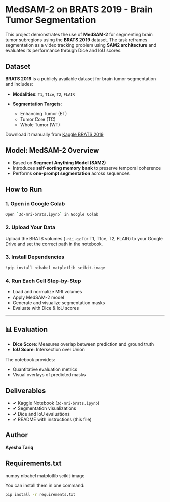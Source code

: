 #  MedSAM-2 on BRATS 2019 - Brain Tumor Segmentation

This project demonstrates the use of **MedSAM-2** for segmenting brain tumor subregions using the **BRATS 2019** dataset. The task reframes segmentation as a video tracking problem using **SAM2 architecture** and evaluates its performance through Dice and IoU scores.


##  Dataset

**BRATS 2019** is a publicly available dataset for brain tumor segmentation and includes:

* **Modalities**: `T1`, `T1ce`, `T2`, `FLAIR`
* **Segmentation Targets**:

  * Enhancing Tumor (ET)
  * Tumor Core (TC)
  * Whole Tumor (WT)

 Download it manually from [Kaggle BRATS 2019](https://www.kaggle.com/datasets/awsaf49/brats-2020-dataset-training-validation)


##  Model: MedSAM-2 Overview

* Based on **Segment Anything Model (SAM2)**
* Introduces **self-sorting memory bank** to preserve temporal coherence
* Performs **one-prompt segmentation** across sequences


##  How to Run

### 1. Open in Google Colab

```bash
Open `3d-mri-brats.ipynb` in Google Colab
```

### 2. Upload Your Data

Upload the BRATS volumes (`.nii.gz` for T1, T1ce, T2, FLAIR) to your Google Drive and set the correct path in the notebook.

### 3. Install Dependencies

```python
!pip install nibabel matplotlib scikit-image
```

### 4. Run Each Cell Step-by-Step

* Load and normalize MRI volumes
* Apply MedSAM-2 model
* Generate and visualize segmentation masks
* Evaluate with Dice & IoU scores

---

## 📊 Evaluation

* **Dice Score**: Measures overlap between prediction and ground truth
* **IoU Score**: Intersection over Union

The notebook provides:

* Quantitative evaluation metrics
* Visual overlays of predicted masks



##  Deliverables

* ✔ Kaggle Notebook (`3d-mri-brats.ipynb`)
* ✔ Segmentation visualizations
* ✔ Dice and IoU evaluations
* ✔ README with instructions (this file)



##  Author

**Ayesha Tariq**


##  Requirements.txt


numpy
nibabel
matplotlib
scikit-image


You can install them in one command:

```bash
pip install -r requirements.txt
```

